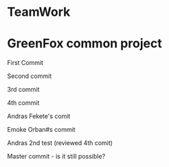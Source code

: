 # TeamWork
GreenFox common project
=======================

First Commit

Second commit

3rd commit

4th commit

Andras Fekete's comit

Emoke Orban#s commit

Andras 2nd test (reviewed 4th comit)

Master commit - is it still possible?
